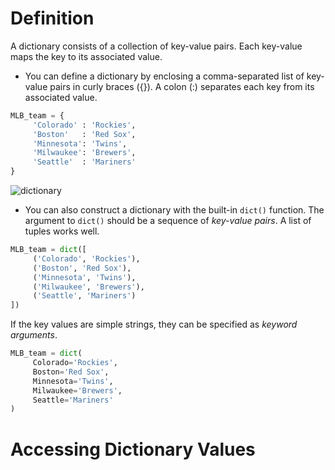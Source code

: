 # Definition

A dictionary consists of a collection of key-value pairs. Each key-value maps the key to its associated value.    

+ You can define a dictionary by enclosing a comma-separated list of key-value pairs in curly braces ({}). A colon (:) separates each key from its associated value.    

```python
MLB_team = {
     'Colorado' : 'Rockies',
     'Boston'   : 'Red Sox',
     'Minnesota': 'Twins',
     'Milwaukee': 'Brewers',
     'Seattle'  : 'Mariners'
}
```

![dictionary](https://files.realpython.com/media/t.b3e3d8f2d100.png "Dictionary Mapping Location to MLB Team")



+ You can also construct a dictionary with the built-in `dict()` function. The argument to `dict()` should be a sequence of *key-value pairs*. A list of tuples works well.    

```python
MLB_team = dict([
     ('Colorado', 'Rockies'),
     ('Boston', 'Red Sox'),
     ('Minnesota', 'Twins'),
     ('Milwaukee', 'Brewers'),
     ('Seattle', 'Mariners')
])
```

If the key values are simple strings, they can be specified as *keyword arguments*.

```python
MLB_team = dict(
     Colorado='Rockies',
     Boston='Red Sox',
     Minnesota='Twins',
     Milwaukee='Brewers',
     Seattle='Mariners'
)
```

# Accessing Dictionary Values

